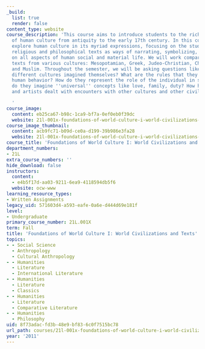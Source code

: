 ```yaml
---
_build:
  list: true
  render: false
content_type: website
course_description: 'This course aims to introduce students to the rich diversity
  of human culture from antiquity to the early 17th century. In this course, we will
  explore human culture in its myriad expressions, focusing on the study of literary,
  religious and philosophical texts as ways of narrating, symbolizing, and commenting
  on all aspects of human social and material life. We will work comparatively, reading
  texts from various cultures: Mesopotamian, Greek, Judeo-Christian, Chinese, Indian,
  and Muslim. Throughout the semester, we will be asking questions like: How have
  different cultures imagined themselves? What are the rules that they draw up for
  human behavior? How do they represent the role of the individual in society? How
  do they imagine ''universal'' concepts like love, family, duty? How have their writers
  and artists dealt with encounters with other cultures and other civilizations?

  '
course_image:
  content: eb25ca67-b98c-1ca9-bf7a-0ef0eb0f39dc
  website: 21l-001x-foundations-of-world-culture-i-world-civilizations-and-texts-fall-2011
course_image_thumbnail:
  content: acb9fc71-b09d-ce0a-d199-39b986e3fa28
  website: 21l-001x-foundations-of-world-culture-i-world-civilizations-and-texts-fall-2011
course_title: 'Foundations of World Culture I: World Civilizations and Texts'
department_numbers:
- 21L
extra_course_numbers: ''
hide_download: false
instructors:
  content:
  - e4b5f17d-aa03-9211-6ea9-4118594db5f6
  website: ocw-www
learning_resource_types:
- Written Assignments
legacy_uid: 571603d4-a593-eafe-0a6e-d444d69e181f
level:
- Undergraduate
primary_course_number: 21L.001X
term: Fall
title: 'Foundations of World Culture I: World Civilizations and Texts'
topics:
- - Social Science
  - Anthropology
  - Cultural Anthropology
- - Humanities
  - Literature
  - International Literature
- - Humanities
  - Literature
  - Classics
- - Humanities
  - Literature
  - Comparative Literature
- - Humanities
  - Philosophy
uid: 8f73adac-fd3b-48e9-bf83-6c0f7515bc78
url_path: courses/21l-001x-foundations-of-world-culture-i-world-civilizations-and-texts-fall-2011
year: '2011'
---
```

